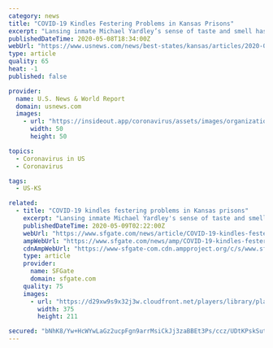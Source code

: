 ```yaml
---
category: news
title: "COVID-19 Kindles Festering Problems in Kansas Prisons"
excerpt: "Lansing inmate Michael Yardley’s sense of taste and smell has faded, a tell-tale sign of the coronavirus that’s infected 551 of his fellow prisoners and killed three."
publishedDateTime: 2020-05-08T18:34:00Z
webUrl: "https://www.usnews.com/news/best-states/kansas/articles/2020-05-08/covid-19-kindles-festering-problems-in-kansas-prisons"
type: article
quality: 65
heat: -1
published: false

provider:
  name: U.S. News & World Report
  domain: usnews.com
  images:
    - url: "https://insideout.app/coronavirus/assets/images/organizations/usnews.com-50x50.jpg"
      width: 50
      height: 50

topics:
  - Coronavirus in US
  - Coronavirus

tags:
  - US-KS

related:
  - title: "COVID-19 kindles festering problems in Kansas prisons"
    excerpt: "Lansing inmate Michael Yardley's sense of taste and smell has faded, a tell-tale sign of the coronavirus that's infected 551 of his fellow prisoners and killed three. \"I feel like I'm in a tomb,\" the 42-year-old said during a phone call Tuesday."
    publishedDateTime: 2020-05-09T02:22:00Z
    webUrl: "https://www.sfgate.com/news/article/COVID-19-kindles-festering-problems-in-Kansas-15257288.php"
    ampWebUrl: "https://www.sfgate.com/news/amp/COVID-19-kindles-festering-problems-in-Kansas-15257288.php"
    cdnAmpWebUrl: "https://www-sfgate-com.cdn.ampproject.org/c/s/www.sfgate.com/news/amp/COVID-19-kindles-festering-problems-in-Kansas-15257288.php"
    type: article
    provider:
      name: SFGate
      domain: sfgate.com
    quality: 75
    images:
      - url: "https://d29xw9s9x32j3w.cloudfront.net/players/library/placeholder.png"
        width: 375
        height: 211

secured: "bNhK8/Yw+HcWYwLaGz2ucpFgn9arrMsiCkJj3zaBBEt3Ps/ccz/UDtKPskSut9kN/kxIqfl4QWMHQ4Y4FrNEqkpZ3NWwvyxf2CoeGx/d6w+RnEoZZRyPbKsoWSxJhosAVv9Gr7qDsxt4yX9M1UlsxbDV5Gm7bNjTz8YrrmfoyhOdS3WnfX95uEXlP0Php6E5Bn6X3ENNdXl3A99Eur112dcEdVRlci1/DUm+AsZ1jH704okKkfWcFflYawyLSMIjkRxAHMvKQDFiNHKcwjcYgUStXDVh7lla6yHg16qCabNTjB4kIyvpzJHf8LvsGkLq;jhSOoHtgpjOecEMzc4VOvQ=="
---
```


